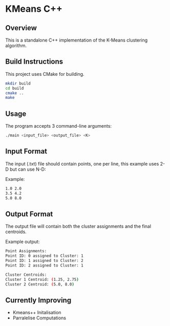 # KMeans C++

## Overview
This is a standalone C++ implementation of the K-Means clustering algorithm. 


## Build Instructions

This project uses CMake for building.

```bash
mkdir build
cd build
cmake ..
make
```

## Usage 

The program accepts 3 command-line arguments:

```bash
./main <input_file> <output_file> <K>
```

## Input Format
The input (.txt) file should contain points, one per line, this example uses 2-D but can use N-D:

Example:

```bash
1.0 2.0
3.5 4.2
5.0 8.0
```

## Output Format
The output file will contain both the cluster assignments and the final centroids.

Example output:

```bash
Point Assignments:
Point ID: 0 assigned to Cluster: 1
Point ID: 1 assigned to Cluster: 2
Point ID: 2 assigned to Cluster: 1

Cluster Centroids:
Cluster 1 Centroid: (1.25, 2.75)
Cluster 2 Centroid: (5.0, 8.0)
```

## Currently Improving 
- Kmeans++ Initalisation 
- Parralelise Computations